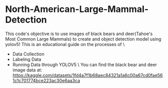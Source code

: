 # North-American-Large-Mammal-Detection
This code's objective is to use images of black bears and deer(Tahoe's Most Common Large Mammals) to create and object detection model using yolov5! This is an educational guide on the processes of \
- Data Collection
- Labeling Data
- Running Data through YOLOV5
\ You can find the black bear and deer image data at: https://kaggle.com/datasets/1fd4a7f1b68aec84321a1a6c00a67cd0fae561c1c701774bce223ac30e6aa3ca 
